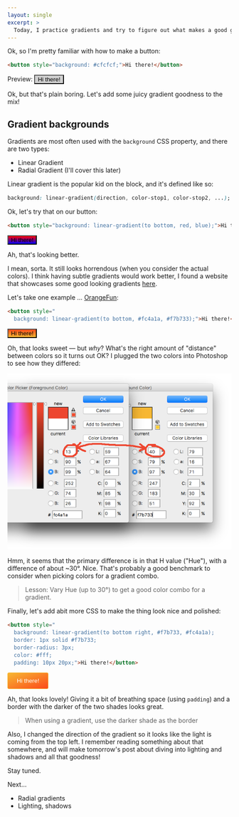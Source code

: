 ```yaml
---
layout: single
excerpt: >
  Today, I practice gradients and try to figure out what makes a good gradient from an unsightly one!
---
```


Ok, so I'm pretty familiar with how to make a button:

```html
<button style="background: #cfcfcf;">Hi there!</button>
```
Preview:
<button style="background: #cfcfcf;">Hi there!</button>

Ok, but that's plain boring. Let's add some juicy gradient goodness to the mix!

## Gradient backgrounds

Gradients are most often used with the `background` CSS property, and there are two types:

- Linear Gradient
- Radial Gradient (I'll cover this later)

Linear gradient is the popular kid on the block, and it's defined like so:

```css
background: linear-gradient(direction, color-stop1, color-stop2, ...);
```

Ok, let's try that on our button:

```html
<button style="background: linear-gradient(to bottom, red, blue);">Hi there!</button>
```
<button style="background: linear-gradient(to bottom, red, blue);">Hi there!</button>

Ah, that's looking better. 

I mean, sorta. It still looks horrendous (when you consider the actual colors). I think having subtle gradients would work better, I found a website that showcases some good looking gradients [here](https://uigradients.com/). 

Let's take one example &hellip; [OrangeFun](https://uigradients.com/#OrangeFun): 

```html
<button style="
  background: linear-gradient(to bottom, #fc4a1a, #f7b733);">Hi there!</button>
```
<button style="background: linear-gradient(to bottom, #fc4a1a, #f7b733);">Hi there!</button>

Oh, that looks sweet &mdash; but *why*? What's the right amount of "distance" between colors so it turns out OK? I plugged the two colors into Photoshop to see how they differed:

![Picking a gradient](/assets/gradient-picking-one.png)

Hmm, it seems that the primary difference is in that H value ("Hue"), with a difference of about ~30&deg;. Nice. That's probably a good benchmark to consider when picking colors for a gradient combo.

> Lesson: Vary Hue (up to 30&deg;) to get a good color combo for a gradient.

Finally, let's add abit more CSS to make the thing look nice and polished:

```html
<button style="
  background: linear-gradient(to bottom right, #f7b733, #fc4a1a);
  border: 1px solid #f7b733;
  border-radius: 3px;
  color: #fff;
  padding: 10px 20px;">Hi there!</button>
```
<button style="
  background: linear-gradient(to bottom right, #f7b733, #fc4a1a);
  border: 1px solid #f7b733;
  border-radius: 3px;
  color: #fff;
  padding: 10px 20px;">Hi there!</button>

Ah, that looks lovely! Giving it a bit of breathing space (using `padding`) and a border with the darker of the two shades looks great.

> When using a gradient, use the darker shade as the border

Also, I changed the direction of the gradient so it looks like the light is coming from the top left. I remember reading something about that somewhere, and will make tomorrow's post about diving into lighting and shadows and all that goodness!

Stay tuned.

Next&hellip;
- Radial gradients
- Lighting, shadows
